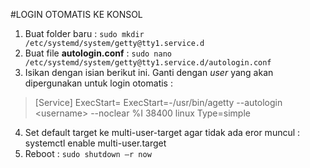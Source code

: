 #LOGIN OTOMATIS KE KONSOL
1.	Buat folder baru : `sudo mkdir /etc/systemd/system/getty@tty1.service.d`
2.	Buat file **autologin.conf** : `sudo nano /etc/systemd/system/getty@tty1.service.d/autologin.conf`
3.	Isikan dengan isian berikut ini. Ganti **<username>** dengan *user* yang akan dipergunakan untuk login otomatis :
> [Service]
> ExecStart=
> ExecStart=-/usr/bin/agetty --autologin &lt;username&gt; --noclear %I 38400 linux
> Type=simple
4.	Set default target ke multi-user-target agar tidak ada eror muncul :
    systemctl enable multi-user.target
5.	Reboot : `sudo shutdown –r now`
